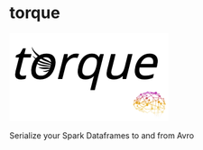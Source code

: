 # torque
<img src="https://github.com/alivcor/torque/raw/main/assets/torque.PNG"/>

Serialize your Spark Dataframes to and from Avro
